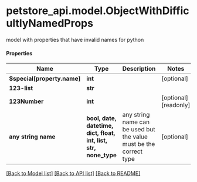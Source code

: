# petstore_api.model.ObjectWithDifficultlyNamedProps

model with properties that have invalid names for python

#### Properties
Name | Type | Description | Notes
------------ | ------------- | ------------- | -------------
**$special[property.name]** | **int** |  | [optional] 
**123-list** | **str** |  | 
**123Number** | **int** |  | [optional] [readonly] 
**any string name** | **bool, date, datetime, dict, float, int, list, str, none_type** | any string name can be used but the value must be the correct type | [optional]

[[Back to Model list]](../../README.md#documentation-for-models) [[Back to API list]](../../README.md#documentation-for-api-endpoints) [[Back to README]](../../README.md)

